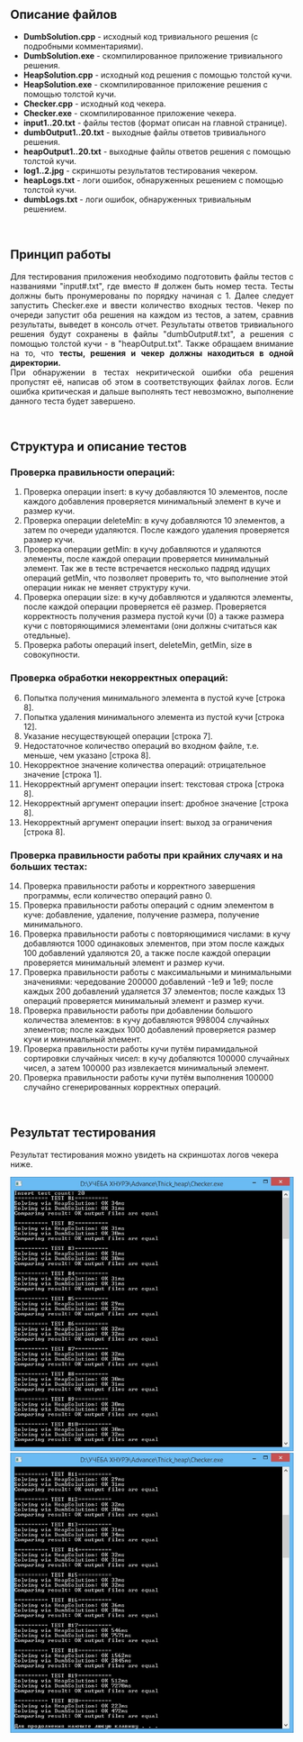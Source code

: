 <h2>Описание файлов</h2>
<ul>
<li><b>DumbSolution.cpp</b> - исходный код тривиального решения (с подробными комментариями).</li>
<li><b>DumbSolution.exe</b> - скомпилированное приложение тривиального решения.</li>
<li><b>HeapSolution.cpp</b> - исходный код решения с помощью толстой кучи.</li>
<li><b>HeapSolution.exe</b> - скомпилированное приложение решения с помощью толстой кучи.</li>
<li><b>Checker.cpp</b> - исходный код чекера.</li>
<li><b>Checker.exe</b> - скомпилированное приложение чекера.</li>
<li><b>input1..20.txt</b> - файлы тестов (формат описан на главной странице).</li>
<li><b>dumbOutput1..20.txt</b> - выходные файлы ответов тривиального решения.</li>
<li><b>heapOutput1..20.txt</b> - выходные файлы ответов решения с помощью толстой кучи.</li>
<li><b>log1..2.jpg</b> - скриншоты результатов тестирования чекером.</li>
<li><b>heapLogs.txt</b> - логи ошибок, обнаруженных решением с помощью толстой кучи.</li>
<li><b>dumbLogs.txt</b> - логи ошибок, обнаруженных тривиальным решением.</li>
</ul>
<br>
<h2>Принцип работы</h2>
<p align ="justify">Для тестирования приложения необходимо подготовить файлы тестов с названиями "input#.txt", где вместо # должен 
быть номер теста. Тесты должны быть пронумерованы по порядку начиная с 1. Далее следует запустить Checker.exe и ввести количество входных
тестов. Чекер по очереди запустит оба решения на каждом из тестов, а затем, сравнив результаты, выведет в консоль отчет. Результаты
ответов тривиального решения будут сохранены в файлы "dumbOutput#.txt", а решения с помощью толстой кучи - в "heapOutput.txt". Также 
обращаем внимание на то, что <b>тесты, решения и чекер должны находиться в одной директории. </b><br>
При обнаружении в тестах некритической ошибки оба решения пропустят её, написав об этом в соответствующих файлах логов. Если ошибка критическая и дальше выполнять тест невозможно, выполнение данного теста будет завершено.</p>
<br>
<h2>Структура и описание тестов</h2>
<h3>Проверка правильности операций:</h3>
<ol>
<li>Проверка операции insert: в кучу добавляются 10 элементов, после каждого добавления проверяется минимальный элемент 
в куче и размер кучи.</li>
<li>Проверка операции deleteMin: в кучу добавляются 10 элементов, а затем по очереди удаляются. 
После каждого удаления проверяется размер кучи.</li>
<li>Проверка операции getMin: в кучу добавляются и удаляются элементы, после каждой операции проверяется минимальный элемент.
Так же в тесте встречается несколько падряд идущих операций getMin, что позволяет проверить то, что выполнение этой 
операции никак не меняет структуру кучи.</li>
<li>Проверка операции size: в кучу добавляются и удаляются элементы, после каждой операции проверяется её размер.
Проверяется корректность получения размера пустой кучи (0) а также размера кучи с повторяющимися элементами
(они должны считаться как отедльные).</li>
<li>Проверка работы операций insert, deleteMin, getMin, size в совокупности.</li>
</ol>
<h3>Проверка обработки некорректных операций:</h3>
<ol start=6>
<li>Попытка получения минимального элемента в пустой куче [строка 8].</li>
<li>Попытка удаления минимального элемента из пустой кучи [строка 12].</li>
<li>Указание несуществующей операции [строка 7].</li>
<li>Недостаточное количество операций во входном файле, т.е. меньше, чем указано [строка 8].</li>
<li>Некорректное значение количества операций: отрицательное значение [строка 1].</li>
<li>Некорректный аргумент операции insert: текстовая строка [строка 8].</li>
<li>Некорректный аргумент операции insert: дробное значение [строка 8].</li>
<li>Некорректный аргумент операции insert: выход за ограничения [строка 8].</li>
</ol>
<h3>Проверка правильности работы при крайних случаях и на больших тестах:</h3>
<ol start = 14>
<li>Проверка правильности работы и корректного завершения программы, если количество операций равно 0.</li>
<li>Проверка правильности работы операций с одним элементом в куче: добавление, удаление, получение размера, получение минимального.</li>
<li>Проверка правильности работы с повторяющимися числами: в кучу добавляются 1000 одинаковых элементов, 
при этом после каждых 100 добавлений удаляются 20, а также после каждой операции проверяется минимальный элемент и размер кучи.</li>
<li>Проверка правильности работы с максимальными и минимальными значениями: чередование 200000 добавлений -1e9 и 1e9; после каждых 200 
добавлений удаляется 37 элементов; после каждых 13 операций проверяется минимальный элемент и размер кучи.</li>
<li>Проверка правильности работы при добавлении большого количества элементов: в кучу добавляются 998004 случайных элементов; после каждых 1000 
добавлений проверяется размер кучи и минимальный элемент.</li>
<li>Проверка правильности работы кучи путём пирамидальной сортировки случайных чисел: в кучу добаляются 100000 случайных чисел, а затем 100000 
раз извлекается минимальный элемент.</li>
<li>Проверка правильности работы кучи путём выполнения 100000 случайно сгенерированных корректных операций.</li>
</ol>
<br>
<h2>Результат тестирования</h2>
<p>Результат тестирования можно увидеть на скриншотах логов чекера ниже.</p>
<img src="https://github.com/Mustang98/ThickHeap/blob/master/test/logs1.jpg">
<img src="https://github.com/Mustang98/ThickHeap/blob/master/test/logs2.jpg">
